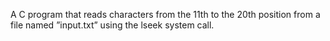 A C program that reads characters from the 11th to the 20th position from a file
named ”input.txt” using the lseek system call.
